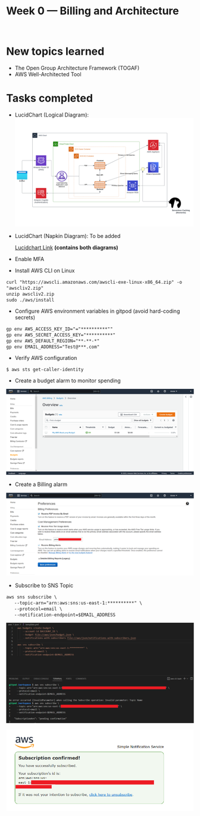 # Week 0 — Billing and Architecture
<br />

# New topics learned
 - The Open Group Architecture Framework (TOGAF)
 - AWS Well-Architected Tool


# Tasks completed
 - LucidChart (Logical Diagram): 
![Logical Diagram](Week0/Crudder%20Logical.png)
 - LucidChart (Napkin Diagram): To be added
 
   [Lucidchart Link](https://lucid.app/lucidchart/d435e356-e576-428c-8abd-39ae4522374a/edit?invitationId=inv_0e61e914-b561-49b1-8f42-1f8495406c28) **(contains both diagrams)**

 - Enable MFA

 - Install AWS CLI on Linux

```
curl "https://awscli.amazonaws.com/awscli-exe-linux-x86_64.zip" -o "awscliv2.zip"
unzip awscliv2.zip
sudo ./aws/install
```
 - Configure AWS environment variables in gitpod (avoid hard-coding secrets)

```
gp env AWS_ACCESS_KEY_ID="="**********""
gp env AWS_SECRET_ACCESS_KEY="**********"
gp env AWS_DEFAULT_REGION="**-**-*"
gp env EMAIL_ADDRESS="Test@***.com"
```
 - Verify AWS configuration 

```
$ aws sts get-caller-identity
```
 - Create a budget alarm to monitor spending
 
  ![Create Budget](Week0/3.%20Create%20Budget.png) 

 - Create a Billing alarm 
 
  ![Billing Alarm](Week0/4.%20Billing%20Alarm.png) 
  
 - Subscribe to SNS Topic 

 ```
 aws sns subscribe \
    --topic-arn="arn:aws:sns:us-east-1:**********" \
    --protocol=email \
    --notification-endpoint=$EMAIL_ADDRESS
 ```
  ![Subscribe to SNS Topic](Week0/1.%20Subscribe%20to%20SNS%20Topic.png) 

  ![Confirm Topic](Week0/2.%20Confirm%20SNS%20Topic.png) 
  

